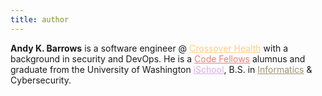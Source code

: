 ```yaml
---
title: author
---
```


**Andy K. Barrows** is a software engineer @ <a href='https://switch.crossoverhealth.com' target='_blank' style='color:#FCB034; opacity:0.6'>Crossover Health</a> with a background in security and DevOps. He is a <a href='https://codefellows.org' target='_blank' style='color:#d03226; opacity:0.6'>Code Fellows</a> alumnus and graduate from the University of Washington <a href='https://ischool.uw.edu' target='_blank' style='color:#C678DD; opacity:0.6'>iSchool</a>, B.S. in <a href='https://ischool.uw.edu/programs/informatics/what-is-informatics' target='_blank' style='color:#85754d; opacity:0.8'>Informatics</a> & Cybersecurity.
